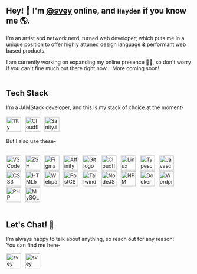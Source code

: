 ## Hey! 👋 I'm [@svey](https://svey.xyz) online, and `Hayden` if you know me 🌎.

I'm an artist and network nerd, turned web developer; which puts me in a unique position to offer highly attuned design language **&** performant web based products.

I am currently working on expanding my online presence 🧑‍💻, so don't worry if you can't fine much out there right now... More coming soon!
<br><br>
## Tech Stack

I'm a JAMStack developer, and this is my stack of choice at the moment-
<br><br>
<a href="https://www.11ty.dev/"><img src="../assets/ToolLogos/11ty-logo.png" alt="11ty logo" height="40px"/></a>
&nbsp;
<a href="https://workers.cloudflare.com/"><img src="../assets/ToolLogos/cloudflare-workers-logo.png" alt="Cloudflare Workers logo" height="40px"/></a>
&nbsp;
<a href="https://www.sanity.io/"><img src="../assets/ToolLogos/sanity-io-logo.webp" alt="Sanity.io logo" height="40px"/></a>

But I also use these-
<br><br>

<a href="https://code.visualstudio.com/"><img src="../assets/ToolLogos/VSCode-logo.png" alt="VSCode logo" height="40px"/></a>
&nbsp;
<a href="https://www.zsh.org/"><img src="../assets/ToolLogos/zsh-logo.jpeg" alt="ZSH logo" height="40px"/></a>
&nbsp;
<a href="https://www.figma.com"><img src="../assets/ToolLogos/figma-logo.png" alt="Figma logo" height="40px"/></a>
&nbsp;
<a href="https://affinity.serif.com/en-us/designer/"><img src="../assets/ToolLogos/affinity-designer-logo.png" alt="Affinity Designer logo" height="40px"/></a>
&nbsp;
<a href="https://git-scm.com/"><img src="../assets/ToolLogos/git-logo.png" alt="Git logo" height="40px"/></a>
&nbsp;
<a href="https://developers.cloudflare.com/"><img src="../assets/ToolLogos/cloudflare-logo.png" alt="Cloudflare logo" height="40px"/></a>
&nbsp;
<a href="https://linux.org/"><img src="../assets/ToolLogos/linux-logo.png" alt="Linux logo" height="40px"/></a>
&nbsp;
<a href="https://www.typescriptlang.org/"><img src="../assets/ToolLogos/typescript-logo.png" alt="Typescript logo" height="40px"/></a>
&nbsp;
<a href="https://developer.mozilla.org/en-US/docs/Web/JavaScript"><img src="../assets/ToolLogos/javscript-logo.png" alt="Javascript logo" height="40px"/></a>
&nbsp;
<a href="https://developer.mozilla.org/en-US/docs/Web/CSS"><img src="../assets/ToolLogos/css-logo.png" alt="CSS3 logo" height="40px"/></a>
&nbsp;
<a href="https://developer.mozilla.org/en-US/docs/Glossary/HTML5"><img src="../assets/ToolLogos/HTML%-logo.png" alt="HTML5 logo" height="40px"/></a>
&nbsp;
<a href="https://webpack.js.org/"><img src="../assets/ToolLogos/webpack-logo.png" alt="Webpack logo" height="40px"/></a>
&nbsp;
<a href="https://postcss.org/"><img src="../assets/ToolLogos/PostCSS-Logo.png" alt="PostCSS logo" height="40px"/></a>
&nbsp;
<a href="https://tailwindcss.com/"><img src="../assets/ToolLogos/TailwindCSS-logo.png" alt="TailwindCSS logo" height="40px"/></a>
&nbsp;
<a href="https://nodejs.org/"><img src="../assets/ToolLogos/NodeJS-logo.png" alt="NodeJS logo" height="40px"/></a>
&nbsp;
<a href="https://www.npmjs.com/"><img src="../assets/ToolLogos/NPM-logo.png" alt="NPM logo" height="40px"/></a>
&nbsp;
<a href="https://www.docker.com/"><img src="../assets/ToolLogos/Docker-logo.png" alt="Docker logo" height="40px"/></a>
&nbsp;
<a href="https://www.wordpress.org/"><img src="../assets/ToolLogos/Wordpress-logo.png" alt="Wordpress logo" height="40px"/></a>
&nbsp;
<a href="https://www.php.net/"><img src="../assets/ToolLogos/PHP-logo.png" alt="PHP logo" height="40px"/></a>
&nbsp;
<a href="https://www.mysql.com/"><img src="../assets/ToolLogos/MySQL-Logo.png" alt="MySQL logo" height="40px"/></a>
&nbsp;
<br><br>

## Let's Chat! 🙊

I'm always happy to talk about anything, so reach out for any reason!
<br> You can find me here-

<a href="https://svey.xyz/"><img src="../assets/ConnectLogos/xyz-clear.png" alt="svey website logo" height="40px"/></a>
&nbsp;
<a href="mailto:x@svey.xyz"><img src="../assets/ConnectLogos/flowermail.gif" alt="svey website logo" height="40px"/></a>
&nbsp;




<!--
**svey-xyz/svey-xyz** is a ✨ _special_ ✨ repository because its `README.md` (this file) appears on your GitHub profile.

Here are some ideas to get you started:

- 🔭 I’m currently working on ...
- 🌱 I’m currently learning ...
- 👯 I’m looking to collaborate on ...
- 🤔 I’m looking for help with ...
- 💬 Ask me about ...
- 📫 How to reach me: ...
- 😄 Pronouns: ...
- ⚡ Fun fact: ...
-->
